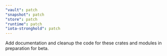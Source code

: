 ```yaml
---
"vault": patch
"snapshot": patch
"store": patch
"runtime": patch
"iota-stronghold": patch
---
```


Add documentation and cleanup the code for these crates and modules in preparation for beta. 